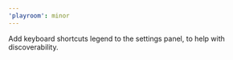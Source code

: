 ```yaml
---
'playroom': minor
---
```


Add keyboard shortcuts legend to the settings panel, to help with discoverability.
